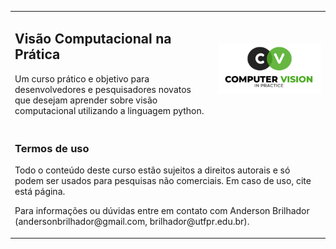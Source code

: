 <!-- # Visão Computacional na Prática -->
<!-- ### Computer Vision In Practice [Course-PT-BR] -->

<table width="100%" border="0">
<tr>
    <td>
        <H2>Visão Computacional na Prática</H2>
        <p>Um curso prático e objetivo para desenvolvedores e pesquisadores novatos que desejam aprender sobre visão computacional utilizando a linguagem python.</p>
    </td>
    <td>
        <img src="/figures/logo-cvp.png" align="center" alt="" width="100%"/>
    </td>
</tr>
<tr>
    <td colspan="2">
        <H3>Termos de uso</H3>
        <p>Todo o conteúdo deste curso estão sujeitos a direitos autorais e só podem ser usados para pesquisas não comerciais. Em caso de uso, cite está página.</p>
        <p>Para informações ou dúvidas entre em contato com Anderson Brilhador (andersonbrilhador@gmail.com, brilhador@utfpr.edu.br).</p>
    </td>
</tr>
</table>